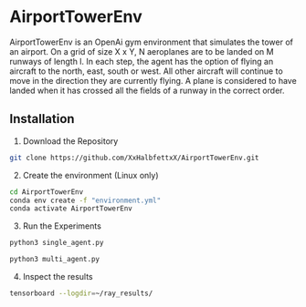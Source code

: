 # AirportTowerEnv

AirportTowerEnv is an OpenAi gym environment that simulates the tower of an airport. 
On a grid of size X x Y, N aeroplanes are to be landed on M runways of length l. In each step, the agent has the option of flying an aircraft to the north, east, south or west. All other aircraft will continue to move in the direction they are currently flying.
A plane is considered to have landed when it has crossed all the fields of a runway in the correct order.

## Installation

1. Download the Repository

```bash
git clone https://github.com/XxHalbfettxX/AirportTowerEnv.git
```

2. Create the environment (Linux only)

```bash
cd AirportTowerEnv
conda env create -f "environment.yml"
conda activate AirportTowerEnv
```

3. Run the Experiments

```bash
python3 single_agent.py
```

```bash
python3 multi_agent.py
```

4. Inspect the results

```bash
tensorboard --logdir=~/ray_results/
```
